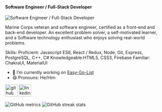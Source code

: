 #### Software Engineer / Full-Stack Developer
![Software Engineer / Full-Stack Developer](https://github.com/T-Ender/T-Ender/blob/main/img/banner.png?raw=true)

Marine Corps veteran and software engineer, certified as a front-end and back-end developer. An excellent problem solver, a self-motivated learner, and a Software technology enthusiast who enjoys solving real-world problems.

Skills: Proficient: Javascript ES6, React / Redux, Node, Git, Express, PostgreSQL, C++, C# Knowledgeable:HTML5, CSS3, Firebase Familiar: ChakraUI, MaterialUI

- 🔭 I’m currently working on [Easy-Go-List](https://github.com/T-Ender/easy-grocery-list) 
- 😄 Pronouns: He/Him 


[<img src='https://cdn.jsdelivr.net/npm/simple-icons@3.0.1/icons/github.svg' alt='github' height='40'>](https://github.com/T-Ender)  [<img src='https://cdn.jsdelivr.net/npm/simple-icons@3.0.1/icons/linkedin.svg' alt='linkedin' height='40'>](https://www.linkedin.com/in/eduardo-turcios-80b941173//)  

![GitHub metrics](https://metrics.lecoq.io/T-Ender) ![GitHub streak stats](https://github-readme-streak-stats.herokuapp.com/?user=T-Ender)
